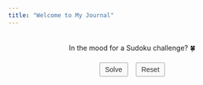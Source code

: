 ```yaml
---
title: "Welcome to My Journal"
---
```


<div class="sudoku-container" id="container"></div>

<div id="message" class="game-message">In the mood for a Sudoku challenge? 🍀</div>

<div class="buttonContainer">
    <button id="solveButton" class="styled-button">Solve</button>
    <button id="resetButton" class="styled-button">Reset</button>
</div>

<script>
document.addEventListener("DOMContentLoaded", function () {
    const container = document.getElementById("container");
    const messageElement = document.getElementById("message");

    let maskedPuzzle;
    let correctPuzzle;
    let remainingCells;

    function generateRandomSudoku() {
        const puzzle = [
            [5, 3, 0, 0, 7, 0, 0, 0, 0],
            [6, 0, 0, 1, 9, 5, 0, 0, 0],
            [0, 9, 8, 0, 0, 0, 0, 6, 0],
            [8, 0, 0, 0, 6, 0, 0, 0, 3],
            [4, 0, 0, 8, 0, 3, 0, 0, 1],
            [7, 0, 0, 0, 2, 0, 0, 0, 6],
            [0, 6, 0, 0, 0, 0, 2, 8, 0],
            [0, 0, 0, 4, 1, 9, 0, 0, 5],
            [0, 0, 0, 0, 8, 0, 0, 7, 9],
        ];
        return puzzle;
    }

    function solveSudoku(board) {
        const solvedBoard = JSON.parse(JSON.stringify(board));
        solveHelper(solvedBoard);
        return solvedBoard;
    }

    function solveHelper(board) {
        const emptyCell = findEmptyCell(board);
        if (!emptyCell) return true;

        const [row, col] = emptyCell;
        for (let num = 1; num <= 9; num++) {
            if (isValidMove(board, row, col, num)) {
                board[row][col] = num;
                if (solveHelper(board)) return true;
                board[row][col] = 0; // Backtrack
            }
        }
        return false;
    }

    function findEmptyCell(board) {
        for (let row = 0; row < 9; row++) {
            for (let col = 0; col < 9; col++) {
                if (board[row][col] === 0) return [row, col];
            }
        }
        return null;
    }

    function isValidMove(board, row, col, num) {
        for (let i = 0; i < 9; i++) {
            if (board[row][i] === num || board[i][col] === num) return false;
        }
        const startRow = Math.floor(row / 3) * 3;
        const startCol = Math.floor(col / 3) * 3;
        for (let i = startRow; i < startRow + 3; i++) {
            for (let j = startCol; j < startCol + 3; j++) {
                if (board[i][j] === num) return false;
            }
        }
        return true;
    }

    function createSudokuGrid(puzzle) {
        container.innerHTML = '';
        remainingCells = 0;

        puzzle.forEach((row, rowIndex) => {
            const rowElement = document.createElement('div');
            rowElement.classList.add('sudoku-row');

            row.forEach((cell, columnIndex) => {
                const cellElement = document.createElement('input');
                cellElement.classList.add('sudoku-cell');
                cellElement.type = 'text';
                cellElement.maxLength = 1;

                if (cell !== 0) {
                    cellElement.value = cell;
                    cellElement.disabled = true;
                    cellElement.style.backgroundColor = '#FDB515';
                } else {
                    cellElement.style.backgroundColor = '#002676';
                    cellElement.style.color = 'white';
                    remainingCells++;
                    cellElement.addEventListener('input', (event) => handleInput(event, rowIndex, columnIndex));
                }

                // Add 3x3 box borders
                if (rowIndex % 3 === 0) cellElement.style.borderTop = '3px solid black';
                if (columnIndex % 3 === 0) cellElement.style.borderLeft = '3px solid black';
                if (rowIndex === 8) cellElement.style.borderBottom = '3px solid black';
                if (columnIndex === 8) cellElement.style.borderRight = '3px solid black';

                rowElement.appendChild(cellElement);
            });
            container.appendChild(rowElement);
        });
    }

    function handleInput(event, row, col) {
        const input = event.target.value;
        const num = parseInt(input, 10);

        if (isNaN(num) || num < 1 || num > 9) {
            event.target.value = '';
            messageElement.textContent = "Please choose a number from 1 to 9! 🥶";
            messageElement.style.color = "red";
            return;
        }

        if (!isValidMove(maskedPuzzle, row, col, num)) {
            messageElement.textContent = "Oops, please pick another number! 😬";
            messageElement.style.color = "red";
        } else {
            messageElement.textContent = "Keep working! 💪";
            messageElement.style.color = "inherit";
            maskedPuzzle[row][col] = num;
            remainingCells--;

            if (remainingCells === 0) {
                messageElement.textContent = "Amazing! You crushed it! 🎉";
                messageElement.style.color = "green";
            }
        }
    }

    function solvePuzzle() {
        createSudokuGrid(correctPuzzle);
        messageElement.textContent = "Here's the solution! 🧩";
        messageElement.style.color = "green";
    }

    function resetPuzzle() {
        maskedPuzzle = JSON.parse(JSON.stringify(correctPuzzle));
        maskedPuzzle.forEach((row, rowIndex) => {
            row.forEach((cell, colIndex) => {
                if (Math.random() < 0.5) maskedPuzzle[rowIndex][colIndex] = 0;
            });
        });
        createSudokuGrid(maskedPuzzle);
        messageElement.textContent = "In the mood for a Sudoku challenge? 🍀";
        messageElement.style.color = "inherit";
    }

    correctPuzzle = generateRandomSudoku();
    solveHelper(correctPuzzle);

    resetPuzzle();

    document.getElementById("solveButton").addEventListener("click", solvePuzzle);
    document.getElementById("resetButton").addEventListener("click", resetPuzzle);
});
</script>

<style>
.sudoku-container {
    display: flex;
    flex-direction: column;
    align-items: center;
    margin-top: 20px;
}

.sudoku-row {
    display: flex;
}

.sudoku-cell {
    width: 30px;
    height: 30px;
    text-align: center;
    font-size: 16px;
    box-sizing: border-box;
}

.buttonContainer {
    margin-top: 20px;
    display: flex;
    justify-content: center;
    gap: 15px;
}

.styled-button {
    padding: 5px 10px;
    font-size: 14px;
    color: #333;
    background-color: #f9f9f9;
    border: 2px solid #ccc;
    border-radius: 4px;
    cursor: pointer;
}

.styled-button:hover {
    background-color: #ddd;
}

.game-message {
    text-align: center;
    margin-top: 15px;
    font-size: 14px;
}
</style>